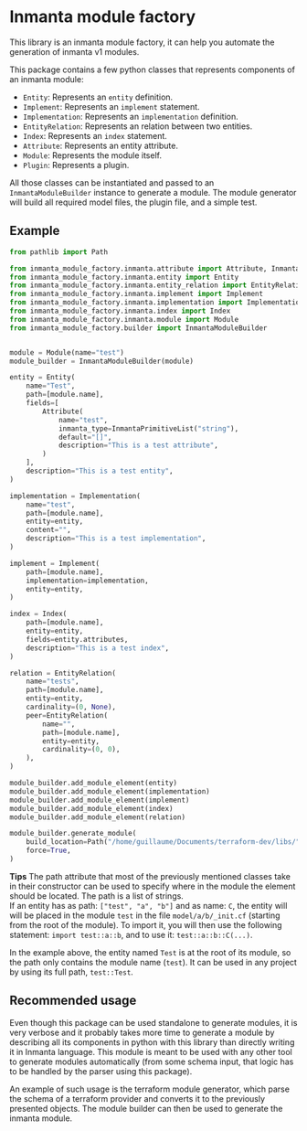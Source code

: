 # Inmanta module factory

This library is an inmanta module factory, it can help you automate the generation of inmanta v1 modules.

This package contains a few python classes that represents components of an inmanta module:
 - `Entity`: Represents an `entity` definition.
 - `Implement`: Represents an `implement` statement.
 - `Implementation`: Represents an `implementation` definition.
 - `EntityRelation`: Represents an relation between two entities.
 - `Index`: Represents an `index` statement.
 - `Attribute`: Represents an entity attribute.
 - `Module`: Represents the module itself.
 - `Plugin`: Represents a plugin.

All those classes can be instantiated and passed to an `InmantaModuleBuilder` instance to generate a module.  The module generator will build all required model files, the plugin file, and a simple test.

## Example

```python
from pathlib import Path

from inmanta_module_factory.inmanta.attribute import Attribute, InmantaPrimitiveList
from inmanta_module_factory.inmanta.entity import Entity
from inmanta_module_factory.inmanta.entity_relation import EntityRelation
from inmanta_module_factory.inmanta.implement import Implement
from inmanta_module_factory.inmanta.implementation import Implementation
from inmanta_module_factory.inmanta.index import Index
from inmanta_module_factory.inmanta.module import Module
from inmanta_module_factory.builder import InmantaModuleBuilder


module = Module(name="test")
module_builder = InmantaModuleBuilder(module)

entity = Entity(
    name="Test",
    path=[module.name],
    fields=[
        Attribute(
            name="test",
            inmanta_type=InmantaPrimitiveList("string"),
            default="[]",
            description="This is a test attribute",
        )
    ],
    description="This is a test entity",
)

implementation = Implementation(
    name="test",
    path=[module.name],
    entity=entity,
    content="",
    description="This is a test implementation",
)

implement = Implement(
    path=[module.name],
    implementation=implementation,
    entity=entity,
)

index = Index(
    path=[module.name],
    entity=entity,
    fields=entity.attributes,
    description="This is a test index",
)

relation = EntityRelation(
    name="tests",
    path=[module.name],
    entity=entity,
    cardinality=(0, None),
    peer=EntityRelation(
        name="",
        path=[module.name],
        entity=entity,
        cardinality=(0, 0),
    ),
)

module_builder.add_module_element(entity)
module_builder.add_module_element(implementation)
module_builder.add_module_element(implement)
module_builder.add_module_element(index)
module_builder.add_module_element(relation)

module_builder.generate_module(
    build_location=Path("/home/guillaume/Documents/terraform-dev/libs/"),
    force=True,
)
```

**Tips**  The path attribute that most of the previously mentioned classes take in their constructor can be used to specify where in the module the element should be located.  The path is a list of strings.  
If an entity has as path: `["test", "a", "b"]` and as name: `C`, the entity will will be placed in the module `test` in the file `model/a/b/_init.cf` (starting from the root of the module).  To import it, you will then use the following statement: `import test::a::b`, and to use it: `test::a::b::C(...)`.

In the example above, the entity named `Test` is at the root of its module, so the path only contains the module name (`test`).  It can be used in any project by using its full path, `test::Test`.

## Recommended usage
Even though this package can be used standalone to generate modules, it is very verbose and it probably takes more time to generate a module by describing all its components in python with this library than directly writing it in Inmanta language.  This module is meant to be used with any other tool to generate modules automatically (from some schema input, that logic has to be handled by the parser using this package).

An example of such usage is the terraform module generator, which parse the schema of a terraform provider and converts it to the previously presented objects.  The module builder can then be used to generate the inmanta module.
